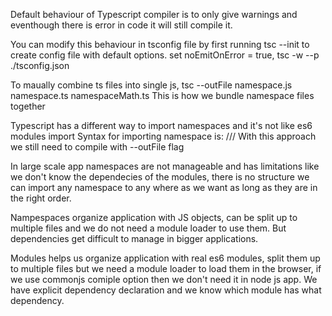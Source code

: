 Default behaviour of Typescript compiler is to only give warnings and eventhough there is error in code it will still compile it.

You can modify this behaviour in tsconfig file by first running tsc --init to create config file with default options. set noEmitOnError = true, tsc -w --p ./tsconfig.json

To maually combine ts files into single js, tsc --outFile namespace.js namespace.ts namespaceMath.ts
This is how we bundle namespace files together

Typescript has a different way to import namespaces and it's not like es6 modules import
Syntax for importing namespace is: /// <reference path="namespaceMath.ts" />
With this approach we still need to compile with --outFile flag

In large scale app namespaces are not manageable and has limitations like we don't know the dependecies of the modules, there is no structure we can import any namespace to any where as we want as long as they are in the right order.

Nampespaces organize application with JS objects, can be split up to multiple files and we do not need a module loader to use them. But dependencies get difficult to manage in bigger applications.

Modules helps us organize application with real es6 modules, split them up to multiple files but we need a module loader to load them in the browser, if we use commonjs comiple option then we don't need it in node js app. We have explicit dependency declaration and we know which module has what dependency.

